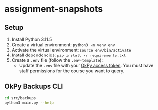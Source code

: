 # assignment-snapshots

## Setup

1. Install Python 3.11.5
2. Create a virtual environment: `python3 -m venv env`
3. Activate the virtual environment: `source env/bin/activate`
4. Install dependencies: `pip install -r requirements.txt`
5. Create a `.env` file (follow the `.env-template`):
    - Update the `.env` file with your [OkPy access token](https://okpy.github.io/documentation/ok-api.html#ok-server-api-authentication). You must have staff permissions for the course you want to query.

## OkPy Backups CLI

<!-- TODO update this once done writing the CLI -->

```sh
cd src/backups
python3 main.py --help
```
